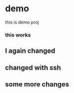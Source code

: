 # demo
this is demo proj

### this works ###  
## I again changed  
## changed with ssh

## some more changes